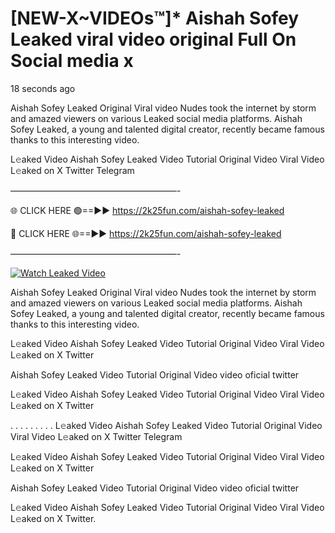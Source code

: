 # [NEW-X~VIDEOs™]* Aishah Sofey Leaked viral video original Full On Social media x

18 seconds ago

Aishah Sofey Leaked Original Viral video Nudes took the internet by storm and amazed viewers on various Leaked social media platforms. Aishah Sofey Leaked, a young and talented digital creator, recently became famous thanks to this interesting video.

L𝚎aked Video Aishah Sofey Leaked Video Tutorial Original Video Viral Video L𝚎aked on X Twitter Telegram

———————————————————-

🌐 CLICK HERE 🟢==►► https://2k25fun.com/aishah-sofey-leaked

🔴 CLICK HERE 🌐==►► https://2k25fun.com/aishah-sofey-leaked

———————————————————-

[![Watch Leaked Video](https://miro.medium.com/v2/resize:fit:828/format:webp/1*cilzJN44JGOrTw9NJCrNHA.gif "Watch Leaked Video")](https://2k25fun.com/aishah-sofey-leaked)

Aishah Sofey Leaked Original Viral video Nudes took the internet by storm and amazed viewers on various Leaked social media platforms. Aishah Sofey Leaked, a young and talented digital creator, recently became famous thanks to this interesting video.

L𝚎aked Video Aishah Sofey Leaked Video Tutorial Original Video Viral Video L𝚎aked on X Twitter

Aishah Sofey Leaked Video Tutorial Original Video video oficial twitter

L𝚎aked Video Aishah Sofey Leaked Video Tutorial Original Video Viral Video L𝚎aked on X Twitter

. . . . . . . . . L𝚎aked Video Aishah Sofey Leaked Video Tutorial Original Video Viral Video L𝚎aked on X Twitter Telegram

L𝚎aked Video Aishah Sofey Leaked Video Tutorial Original Video Viral Video L𝚎aked on X Twitter

Aishah Sofey Leaked Video Tutorial Original Video video oficial twitter

L𝚎aked Video Aishah Sofey Leaked Video Tutorial Original Video Viral Video L𝚎aked on X Twitter.